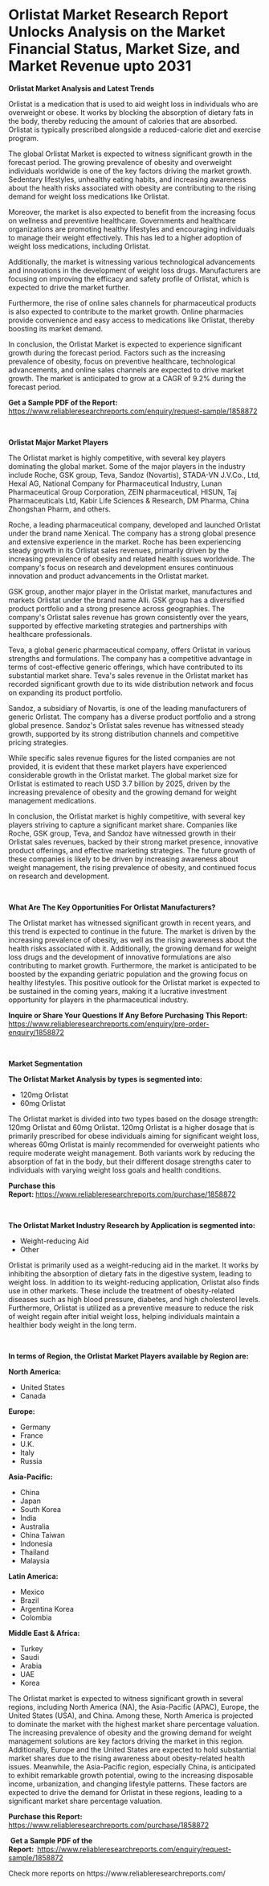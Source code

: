 <p><h1>Orlistat Market Research Report Unlocks Analysis on the Market Financial Status, Market Size, and Market Revenue upto 2031</h1></p><p><strong>Orlistat Market Analysis and Latest Trends</strong></p>
<p><p>Orlistat is a medication that is used to aid weight loss in individuals who are overweight or obese. It works by blocking the absorption of dietary fats in the body, thereby reducing the amount of calories that are absorbed. Orlistat is typically prescribed alongside a reduced-calorie diet and exercise program.</p><p>The global Orlistat Market is expected to witness significant growth in the forecast period. The growing prevalence of obesity and overweight individuals worldwide is one of the key factors driving the market growth. Sedentary lifestyles, unhealthy eating habits, and increasing awareness about the health risks associated with obesity are contributing to the rising demand for weight loss medications like Orlistat.</p><p>Moreover, the market is also expected to benefit from the increasing focus on wellness and preventive healthcare. Governments and healthcare organizations are promoting healthy lifestyles and encouraging individuals to manage their weight effectively. This has led to a higher adoption of weight loss medications, including Orlistat.</p><p>Additionally, the market is witnessing various technological advancements and innovations in the development of weight loss drugs. Manufacturers are focusing on improving the efficacy and safety profile of Orlistat, which is expected to drive the market further.</p><p>Furthermore, the rise of online sales channels for pharmaceutical products is also expected to contribute to the market growth. Online pharmacies provide convenience and easy access to medications like Orlistat, thereby boosting its market demand.</p><p>In conclusion, the Orlistat Market is expected to experience significant growth during the forecast period. Factors such as the increasing prevalence of obesity, focus on preventive healthcare, technological advancements, and online sales channels are expected to drive market growth. The market is anticipated to grow at a CAGR of 9.2% during the forecast period.</p></p>
<p><strong>Get a Sample PDF of the Report:&nbsp;</strong> <a href="https://www.reliableresearchreports.com/enquiry/request-sample/1858872">https://www.reliableresearchreports.com/enquiry/request-sample/1858872</a></p>
<p>&nbsp;</p>
<p><strong>Orlistat Major Market Players</strong></p>
<p><p>The Orlistat market is highly competitive, with several key players dominating the global market. Some of the major players in the industry include Roche, GSK group, Teva, Sandoz (Novartis), STADA-VN J.V.Co., Ltd, Hexal AG, National Company for Pharmaceutical Industry, Lunan Pharmaceutical Group Corporation, ZEIN pharmaceutical, HISUN, Taj Pharmaceuticals Ltd, Kabir Life Sciences & Research, DM Pharma, China Zhongshan Pharm, and others.</p><p>Roche, a leading pharmaceutical company, developed and launched Orlistat under the brand name Xenical. The company has a strong global presence and extensive experience in the market. Roche has been experiencing steady growth in its Orlistat sales revenues, primarily driven by the increasing prevalence of obesity and related health issues worldwide. The company's focus on research and development ensures continuous innovation and product advancements in the Orlistat market.</p><p>GSK group, another major player in the Orlistat market, manufactures and markets Orlistat under the brand name Alli. GSK group has a diversified product portfolio and a strong presence across geographies. The company's Orlistat sales revenue has grown consistently over the years, supported by effective marketing strategies and partnerships with healthcare professionals.</p><p>Teva, a global generic pharmaceutical company, offers Orlistat in various strengths and formulations. The company has a competitive advantage in terms of cost-effective generic offerings, which have contributed to its substantial market share. Teva's sales revenue in the Orlistat market has recorded significant growth due to its wide distribution network and focus on expanding its product portfolio.</p><p>Sandoz, a subsidiary of Novartis, is one of the leading manufacturers of generic Orlistat. The company has a diverse product portfolio and a strong global presence. Sandoz's Orlistat sales revenue has witnessed steady growth, supported by its strong distribution channels and competitive pricing strategies.</p><p>While specific sales revenue figures for the listed companies are not provided, it is evident that these market players have experienced considerable growth in the Orlistat market. The global market size for Orlistat is estimated to reach USD 3.7 billion by 2025, driven by the increasing prevalence of obesity and the growing demand for weight management medications.</p><p>In conclusion, the Orlistat market is highly competitive, with several key players striving to capture a significant market share. Companies like Roche, GSK group, Teva, and Sandoz have witnessed growth in their Orlistat sales revenues, backed by their strong market presence, innovative product offerings, and effective marketing strategies. The future growth of these companies is likely to be driven by increasing awareness about weight management, the rising prevalence of obesity, and continued focus on research and development.</p></p>
<p>&nbsp;</p>
<p><strong>What Are The Key Opportunities For Orlistat Manufacturers?</strong></p>
<p><p>The Orlistat market has witnessed significant growth in recent years, and this trend is expected to continue in the future. The market is driven by the increasing prevalence of obesity, as well as the rising awareness about the health risks associated with it. Additionally, the growing demand for weight loss drugs and the development of innovative formulations are also contributing to market growth. Furthermore, the market is anticipated to be boosted by the expanding geriatric population and the growing focus on healthy lifestyles. This positive outlook for the Orlistat market is expected to be sustained in the coming years, making it a lucrative investment opportunity for players in the pharmaceutical industry.</p></p>
<p><strong>Inquire or Share Your Questions If Any Before Purchasing This Report:</strong> <a href="https://www.reliableresearchreports.com/enquiry/pre-order-enquiry/1858872">https://www.reliableresearchreports.com/enquiry/pre-order-enquiry/1858872</a></p>
<p>&nbsp;</p>
<p><strong>Market Segmentation</strong></p>
<p><strong>The Orlistat Market Analysis by types is segmented into:</strong></p>
<p><ul><li>120mg Orlistat</li><li>60mg Orlistat</li></ul></p>
<p><p>The Orlistat market is divided into two types based on the dosage strength: 120mg Orlistat and 60mg Orlistat. 120mg Orlistat is a higher dosage that is primarily prescribed for obese individuals aiming for significant weight loss, whereas 60mg Orlistat is mainly recommended for overweight patients who require moderate weight management. Both variants work by reducing the absorption of fat in the body, but their different dosage strengths cater to individuals with varying weight loss goals and health conditions.</p></p>
<p><strong>Purchase this Report:&nbsp;</strong><a href="https://www.reliableresearchreports.com/purchase/1858872">https://www.reliableresearchreports.com/purchase/1858872</a></p>
<p>&nbsp;</p>
<p><strong>The Orlistat Market Industry Research by Application is segmented into:</strong></p>
<p><ul><li>Weight-reducing Aid</li><li>Other</li></ul></p>
<p><p>Orlistat is primarily used as a weight-reducing aid in the market. It works by inhibiting the absorption of dietary fats in the digestive system, leading to weight loss. In addition to its weight-reducing application, Orlistat also finds use in other markets. These include the treatment of obesity-related diseases such as high blood pressure, diabetes, and high cholesterol levels. Furthermore, Orlistat is utilized as a preventive measure to reduce the risk of weight regain after initial weight loss, helping individuals maintain a healthier body weight in the long term.</p></p>
<p>&nbsp;</p>
<p><strong>In terms of Region, the Orlistat Market Players available by Region are:</strong></p>
<p>
    <p> <strong> North America: </strong>
        <ul>
            <li>United States</li>
            <li>Canada</li>
        </ul>
        </p> 
    <p> <strong> Europe: </strong>
        <ul>
            <li>Germany</li>
            <li>France</li>
            <li>U.K.</li>
            <li>Italy</li>
            <li>Russia</li>
        </ul>
        </p> 
    <p> <strong> Asia-Pacific: </strong>
        <ul>
            <li>China</li>
            <li>Japan</li>
            <li>South Korea</li>
            <li>India</li>
            <li>Australia</li>
            <li>China Taiwan</li>
            <li>Indonesia</li>
            <li>Thailand</li>
            <li>Malaysia</li>
        </ul>
        </p> 
    <p> <strong> Latin America: </strong>
        <ul>
            <li>Mexico</li>
            <li>Brazil</li>
            <li>Argentina Korea</li>
            <li>Colombia</li>
        </ul>
        </p> 
    <p> <strong> Middle East & Africa: </strong>
        <ul>
            <li>Turkey</li>
            <li>Saudi</li>
            <li>Arabia</li>
            <li>UAE</li>
            <li>Korea</li>
        </ul>
    </p>
    </p>
<p><p>The Orlistat market is expected to witness significant growth in several regions, including North America (NA), the Asia-Pacific (APAC), Europe, the United States (USA), and China. Among these, North America is projected to dominate the market with the highest market share percentage valuation. The increasing prevalence of obesity and the growing demand for weight management solutions are key factors driving the market in this region. Additionally, Europe and the United States are expected to hold substantial market shares due to the rising awareness about obesity-related health issues. Meanwhile, the Asia-Pacific region, especially China, is anticipated to exhibit remarkable growth potential, owing to the increasing disposable income, urbanization, and changing lifestyle patterns. These factors are expected to drive the demand for Orlistat in these regions, leading to a significant market share percentage valuation.</p></p>
<p><strong>Purchase this Report: </strong><a href="https://www.reliableresearchreports.com/purchase/1858872">https://www.reliableresearchreports.com/purchase/1858872</a></p>
<p>&nbsp;<strong>Get a Sample PDF of the Report:&nbsp;&nbsp;</strong><a href="https://www.reliableresearchreports.com/enquiry/request-sample/1858872">https://www.reliableresearchreports.com/enquiry/request-sample/1858872</a></p>
<p><strong></strong></p>
<p>Check more reports on https://www.reliableresearchreports.com/</p>
